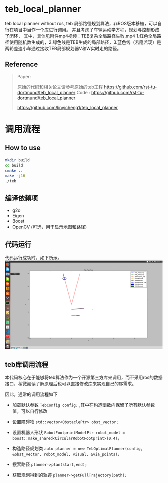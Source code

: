 # teb_local_planner
teb local planner without ros, teb 局部路径规划算法，非ROS版本移植，可以自行在项目中当作一个库进行调用。
并且考虑了车辆运动学方程，规划与控制形成了闭环，
其中，具体见附件mp4视频：TEB复杂全局路径失败.mp4
1.红色全局路径使用随机数生成的，2.绿色线是TEB生成的局部路径，3.蓝色线（若隐若现）是两轮差速小车通过接收TEB局部规划器V和W实时走的路径。


## Reference

> 
> Paper:
> 
> 原始的代码和相关论文请参考原始的teb工程
https://github.com/rst-tu-dortmund/teb_local_planner
> Code :
> https://github.com/rst-tu-dortmund/teb_local_planner
> 
> https://github.com/linyicheng1/teb_local_planner
# 调用流程

## How to use

```bash
mkdir build
cd build
cmake ..
make -j16
./teb
```

## 编译依赖项

* g2o 
* Eigen 
* Boost 
* OpenCV (可选，用于显示地图和路径)

## 代码运行

代码运行成功时，如下所示。
![example](example.png)


## teb库调用流程

本代码核心在于能够将teb算法作为一个开源第三方库来调用，而不采用ros的数据接口，稍微阅读了解原理后也可以直接修改库来实现自己的序需求。

因此，通常的调用流程如下
* 加载默认参数
`TebConfig config;` ,其中在构造函数内保留了所有默认参数值，可以自行修改

* 设置障碍物
`std::vector<ObstaclePtr> obst_vector;`

* 设置机器人形状
`RobotFootprintModelPtr robot_model = boost::make_shared<CircularRobotFootprint>(0.4);`

* 构造路径规划类
`auto planner = new TebOptimalPlanner(config, &obst_vector, robot_model, visual, &via_points);`

* 搜索路径
`planner->plan(start,end);`

* 获取规划得到的轨迹 
`planner->getFullTrajectory(path);`


